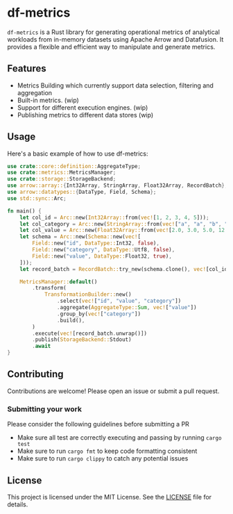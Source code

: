 # df-metrics

`df-metrics` is a Rust library for generating operational metrics of analytical workloads from in-memory datasets using Apache Arrow and Datafusion. It provides a flexible and efficient way to manipulate and generate metrics.

## Features

- Metrics Building which currently support data selection, filtering and aggregation
- Built-in metrics. (wip) 
- Support for different execution engines. (wip)
- Publishing metrics to different data stores (wip)

## Usage

Here's a basic example of how to use df-metrics:
```rust
use crate::core::definition::AggregateType;
use crate::metrics::MetricsManager;
use crate::storage::StorageBackend;
use arrow::array::{Int32Array, StringArray, Float32Array, RecordBatch};
use arrow::datatypes::{DataType, Field, Schema};
use std::sync::Arc;

fn main() {
    let col_id = Arc::new(Int32Array::from(vec![1, 2, 3, 4, 5]));
    let col_category = Arc::new(StringArray::from(vec!["a", "a", "b", "b", "c"]));
    let col_value = Arc::new(Float32Array::from(vec![2.0, 3.0, 5.0, 12.3, 9.5]));
    let schema = Arc::new(Schema::new(vec![
        Field::new("id", DataType::Int32, false),
        Field::new("category", DataType::Utf8, false),
        Field::new("value", DataType::Float32, true),
    ]));
    let record_batch = RecordBatch::try_new(schema.clone(), vec![col_id, col_category, col_value]).unwrap();

    MetricsManager::default()
        .transform(
            TransformationBuilder::new()
                .select(vec!["id", "value", "category"])
                .aggregate(AggregateType::Sum, vec!["value"])
                .group_by(vec!["category"])
                .build(),
        )
        .execute(vec![record_batch.unwrap()])
        .publish(StorageBackend::Stdout)
        .await
}
```

## Contributing

Contributions are welcome! Please open an issue or submit a pull request.

### Submitting your work
Please consider the following guidelines before submitting a PR
* Make sure all test are correctly executing and passing by running `cargo test`
* Make sure to run `cargo fmt` to keep code formatting consistent
* Make sure to run `cargo clippy` to catch any potential issues

## License
This project is licensed under the MIT License. See the [LICENSE](LICENSE) file for details.

